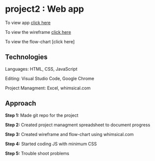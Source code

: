 # project2 : Web app

To view app [click here](https://bigbbazz.github.io/project2/)

To view the wireframe [click here](https://whimsical.com/project-2-7AfH1Tv1oMxEa7RqRoYHSv)

To view the flow-chart [click here]

## Technologies

Languages: HTML, CSS, JavaScript

Editing: Visual Studio Code, Google Chrome

Project Managment: Excel, whimsical.com

## Approach

**Step 1:** Made git repo for the project

**Step 2:** Created project managment spreadsheet to document progress

**Step 3:** Created wireframe and flow-chart using whimsical.com

**Step 4:** Started coding JS with minimum CSS

**Step 5:** Trouble shoot problems

